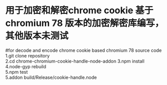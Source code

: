# 用于加密和解密chrome cookie  基于chromium 78 版本的加密解密库编写，其他版本未测试
#for decode and encode chrome cookie based chromium 78 source code  
1.git clone repository  
2.cd chrome-chromium-cookie-handle-node-addon
3.npm install   
4.node-gyp rebuild  
5.npm test   
5.addon build/Release/cookie-handle.node     
